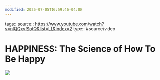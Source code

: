 ```yaml
---
modified: 2025-07-05T16:59:46-04:00
---
```

tags::
source:: https://www.youtube.com/watch?v=nlQQxvfSotQ&list=LL&index=2
type:: #source/video 

# HAPPINESS: The Science of How To Be Happy


![](https://www.youtube.com/watch?v=nlQQxvfSotQ&list=LL&index=2)  

